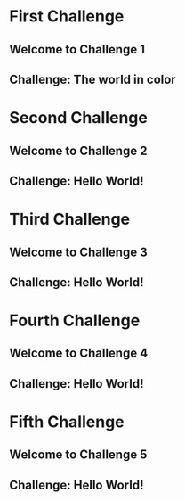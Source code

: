 # First Challenge
## Welcome to Challenge 1
## Challenge: The world in color
#
#
#
# Second Challenge
## Welcome to Challenge 2
## Challenge: Hello World!
#
#
#
# Third Challenge
## Welcome to Challenge 3
## Challenge: Hello World!
#
#
#
# Fourth Challenge
## Welcome to Challenge 4
## Challenge: Hello World!
#
#
#
# Fifth Challenge
## Welcome to Challenge 5
## Challenge: Hello World!

